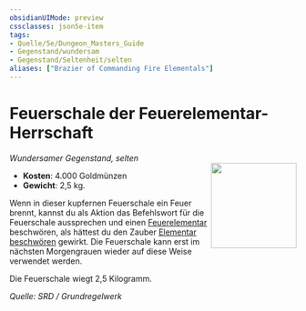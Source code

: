 ```yaml
---
obsidianUIMode: preview
cssclasses: json5e-item
tags:
- Quelle/5e/Dungeon_Masters_Guide
- Gegenstand/wundersam
- Gegenstand/Seltenheit/selten
aliases: ["Brazier of Commanding Fire Elementals"]
---
```

# Feuerschale der Feuerelementar-Herrschaft
*Wundersamer Gegenstand, selten*  
<img src="Gegenstände/feuerschale-der-feuerelementar-herrschaft.webp" align="right" width="150">

- **Kosten**: 4.000 Goldmünzen
- **Gewicht**: 2,5 kg.

Wenn in dieser kupfernen Feuerschale ein Feuer brennt, kannst du als Aktion das Befehlswort für die Feuerschale aussprechen und einen [Feuerelementar](../Bestiarium/Elementare/Feuerelementar.md) beschwören, als hättest du den Zauber [Elementar beschwören](../Zauber/Elementar-beschwören.md) gewirkt. Die Feuerschale kann erst im nächsten Morgengrauen wieder auf diese Weise verwendet werden.

Die Feuerschale wiegt 2,5 Kilogramm.

*Quelle: SRD / Grundregelwerk*